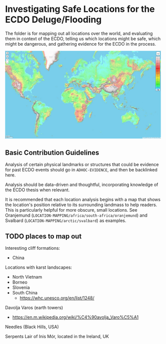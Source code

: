 # Investigating Safe Locations for the ECDO Deluge/Flooding

The folder is for mapping out all locations over the world, and evaluating them in context of the ECDO, telling us which locations might be safe, which might be dangerous, and gathering evidence for the ECDO in the process.

![world](img/global-elevation.jpg "world")

## Basic Contribution Guidelines

Analysis of certain physical landmarks or structures that could be evidence for past ECDO events should go in `ADHOC-EVIDENCE`, and then be backlinked here.

Analysis should be data-driven and thoughtful, incorporating knowledge of the ECDO thesis when relevant.

It is recommended that each location analysis begins with a map that shows the location's position relative to its surrounding landmass to help readers. This is particularly helpful for more obscure, small locations. See Oranjemund (`LOCATION-MAPPING/africa/south-africa/oranjemund`) and Svalbard (`LOCATION-MAPPING/arctic/svalbard`) as examples.

## TODO places to map out

Interesting cliff formations:
- China

Locations with karst landscapes:
- North Vietnam
- Borneo
- Slovenia
- South China
	- https://whc.unesco.org/en/list/1248/

Davolja Varos (earth towers)
- https://en.m.wikipedia.org/wiki/%C4%90avolja_Varo%C5%A1

Needles (Black Hills, USA)

Serpents Lair of Inis Mór, located in the Ireland, UK

